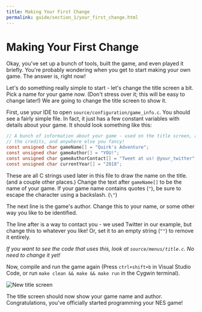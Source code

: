 ```yaml
---
title: Making Your First Change
permalink: guide/section_1/your_first_change.html
---
```

# Making Your First Change

Okay, you've set up a bunch of tools, built the game, and even played it briefly. You're probably 
wondering when you get to start making your own game. The answer is, right now!

Let's do something really simple to start - let's change the title screen a bit. Pick a name
for your game now. (Don't stress over it; this will be easy to change later!) We are going to
change the title screen to show it.

First, use your IDE to open `source/configuration/game_info.c`. You should see a fairly simple file.
In fact, it just has a few constant variables with details about your game. It should look something
like this:

```c
// A bunch of information about your game - used on the title screen, as well as 
// the credits, and anywhere else you fancy!
const unsigned char gameName[] = "Quirk's Adventure";
const unsigned char gameAuthor[] = "YOU!";
const unsigned char gameAuthorContact[] = "Tweet at us! @your_twitter";
const unsigned char currentYear[] = "2018";
```

These are all C strings used later in this file to draw the name on the title. (and a couple other
places.) Change the text after `gameName[]` to be the name of your game. If your game name contains 
quotes (`"`), be sure to escape the character using a backslash. (`\"`)

The next line is the game's author. Change this to your name, or some other way you like to be 
identified. 

The line after is a way to contact you - we used Twitter in our example, but change this to whatever
you like! Or, set it to an empty string (`""`) to remove it entirely.

_If you want to see the code that uses this, look at `source/menus/title.c`. No need to change
it yet!_

Now, compile and run the game again (Press `ctrl+shift+b` in Visual Studio Code, or run 
`make clean && make && make run` in the Cygwin terminal). 

![New title screen](../images/changed_title.png)

The title screen should now show your game name and author. Congratulations, you've officially started
programming your NES game!